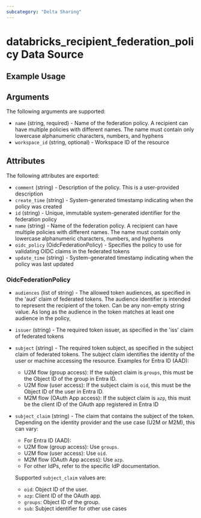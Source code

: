 ```yaml
---
subcategory: "Delta Sharing"
---
```

# databricks_recipient_federation_policy Data Source


## Example Usage


## Arguments
The following arguments are supported:
* `name` (string, required) - Name of the federation policy. A recipient can have multiple policies with different names.
  The name must contain only lowercase alphanumeric characters, numbers, and hyphens
* `workspace_id` (string, optional) - Workspace ID of the resource

## Attributes
The following attributes are exported:
* `comment` (string) - Description of the policy. This is a user-provided description
* `create_time` (string) - System-generated timestamp indicating when the policy was created
* `id` (string) - Unique, immutable system-generated identifier for the federation policy
* `name` (string) - Name of the federation policy. A recipient can have multiple policies with different names.
  The name must contain only lowercase alphanumeric characters, numbers, and hyphens
* `oidc_policy` (OidcFederationPolicy) - Specifies the policy to use for validating OIDC claims in the federated tokens
* `update_time` (string) - System-generated timestamp indicating when the policy was last updated

### OidcFederationPolicy
* `audiences` (list of string) - The allowed token audiences, as specified in the 'aud' claim of federated tokens.
  The audience identifier is intended to represent the recipient of the token.
  Can be any non-empty string value. As long as the audience in the token matches at least one audience in the policy,
* `issuer` (string) - The required token issuer, as specified in the 'iss' claim of federated tokens
* `subject` (string) - The required token subject, as specified in the subject claim of federated tokens.
  The subject claim identifies the identity of the user or machine accessing the resource.
  Examples for Entra ID (AAD):
  - U2M flow (group access): If the subject claim is `groups`, this must be the Object ID of the group in Entra ID.
  - U2M flow (user access): If the subject claim is `oid`, this must be the Object ID of the user in Entra ID.
  - M2M flow (OAuth App access): If the subject claim is `azp`, this must be the client ID of the OAuth app registered in Entra ID
* `subject_claim` (string) - The claim that contains the subject of the token.
  Depending on the identity provider and the use case (U2M or M2M), this can vary:
  - For Entra ID (AAD):
  * U2M flow (group access): Use `groups`.
  * U2M flow (user access): Use `oid`.
  * M2M flow (OAuth App access): Use `azp`.
  - For other IdPs, refer to the specific IdP documentation.
  
  Supported `subject_claim` values are:
  - `oid`: Object ID of the user.
  - `azp`: Client ID of the OAuth app.
  - `groups`: Object ID of the group.
  - `sub`: Subject identifier for other use cases
